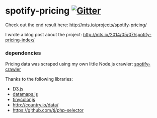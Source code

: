 # spotify-pricing [![Gitter](http://img.shields.io/badge/gitter-join%20chat%20%E2%86%92-brightgreen.svg?style=flat-square)](https://gitter.im/matiassingers/spotify-pricing)

Check out the end result here: <http://mts.io/projects/spotify-pricing/>

I wrote a blog post about the project: <http://mts.io/2014/05/07/spotify-pricing-index/>

### dependencies
Pricing data was scraped using my own little Node.js crawler: [spotify-crawler](https://github.com/matiassingers/spotify-crawler)

Thanks to the following libraries:
- [D3.js](http://d3js.org/)
- [datamaps.js](http://datamaps.github.io/)
- [tinycolor.js](http://bgrins.github.io/TinyColor/)
- http://country.io/data/
- https://github.com/tj/php-selector

